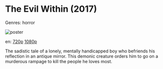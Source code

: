 # The Evil Within (2017)

Genres: horror

![poster](http://image.tmdb.org/t/p/w500/3fpCyTEQqXZHTqGeOFiB2z4jrbj.jpg)

en:
  [720p](magnet:?xt=urn:btih:05DCC143A4CB559FF289537B3DC4EA57EE89B657&tr=udp://glotorrents.pw:6969/announce&tr=udp://tracker.opentrackr.org:1337/announce&tr=udp://torrent.gresille.org:80/announce&tr=udp://tracker.openbittorrent.com:80&tr=udp://tracker.coppersurfer.tk:6969&tr=udp://tracker.leechers-paradise.org:6969&tr=udp://p4p.arenabg.ch:1337&tr=udp://tracker.internetwarriors.net:1337)
  [1080p](magnet:?xt=urn:btih:EC3E2A87213FED0F5BC86FBEAB56F83D56570C7F&tr=udp://glotorrents.pw:6969/announce&tr=udp://tracker.opentrackr.org:1337/announce&tr=udp://torrent.gresille.org:80/announce&tr=udp://tracker.openbittorrent.com:80&tr=udp://tracker.coppersurfer.tk:6969&tr=udp://tracker.leechers-paradise.org:6969&tr=udp://p4p.arenabg.ch:1337&tr=udp://tracker.internetwarriors.net:1337)
  


The sadistic tale of a lonely, mentally handicapped boy who befriends his reflection in an antique mirror. This demonic creature orders him to go on a murderous rampage to kill the people he loves most.